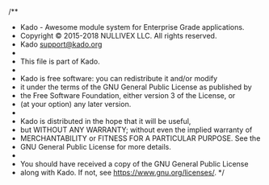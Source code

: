 /**
 * Kado - Awesome module system for Enterprise Grade applications.
 * Copyright © 2015-2018 NULLIVEX LLC. All rights reserved.
 * Kado <support@kado.org>
 *
 * This file is part of Kado.
 *
 * Kado is free software: you can redistribute it and/or modify
 * it under the terms of the GNU General Public License as published by
 * the Free Software Foundation, either version 3 of the License, or
 * (at your option) any later version.
 *
 * Kado is distributed in the hope that it will be useful,
 * but WITHOUT ANY WARRANTY; without even the implied warranty of
 * MERCHANTABILITY or FITNESS FOR A PARTICULAR PURPOSE.  See the
 * GNU General Public License for more details.
 *
 * You should have received a copy of the GNU General Public License
 * along with Kado.  If not, see <https://www.gnu.org/licenses/>.
 */
